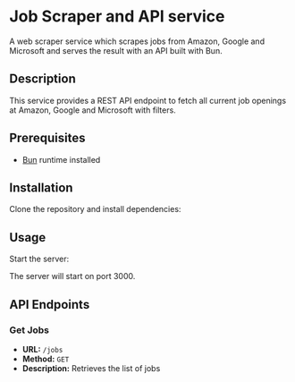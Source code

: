 # Job Scraper and API service

A web scraper service which scrapes jobs from Amazon, Google and Microsoft and serves the result with an API built with Bun.

## Description

This service provides a REST API endpoint to fetch all current job openings at Amazon, Google and Microsoft with filters.

## Prerequisites

- [Bun](https://bun.sh/) runtime installed

## Installation

Clone the repository and install dependencies:

## Usage

Start the server:

The server will start on port 3000.

## API Endpoints

### Get Jobs
- **URL:** `/jobs`
- **Method:** `GET`
- **Description:** Retrieves the list of jobs
